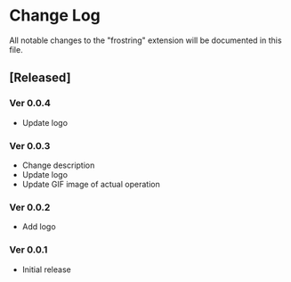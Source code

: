 # Change Log

All notable changes to the "frostring" extension will be documented in this file.

## [Released]

### Ver 0.0.4

* Update logo

### Ver 0.0.3

* Change description
* Update logo
* Update GIF image of actual operation

### Ver 0.0.2

* Add logo

### Ver 0.0.1

* Initial release
